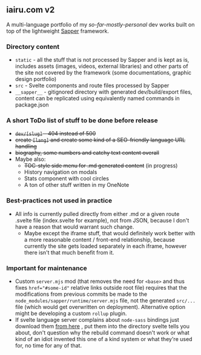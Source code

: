 ## iairu.com v2

A multi-language portfolio of my *so-far-mostly-personal* dev works built on top of the lightweight [Sapper](https://sapper.svelte.dev/) framework. 

### Directory content

- `static` - all the stuff that is not processed by Sapper and is kept as is, includes assets (images, videos, external libraries) and other parts of the site not covered by the framework (some documentations, graphic design portfolio)
- `src` - Svelte components and route files processed by Sapper
- `__sapper__` - gitignored directory with generated dev/build/export files, content can be replicated using equivalently named commands in package.json

### A short ToDo list of stuff to be done before release

- ~~`dev/[slug]` - 404 instead of 500~~
- ~~create `[lang]` and create some kind of a SEO-friendly language URL handling~~
- ~~biography, some numbers and catchy text content overall~~
- Maybe also:
  - ~~TOC-style side menu for .md generated content~~ (in progress)
  - History navigation on modals 
  - Stats component with cool circles
  - A ton of other stuff written in my OneNote

### Best-practices not used in practice

- All info is currently pulled directly from either .md or a given route .svelte file (index.svelte for example), not from JSON, because I don't have a reason that would warrant such change.
  - Maybe except the iframe stuff, that would definitely work better with a more reasonable content / front-end relationship, because currently the site gets loaded separately in each iframe, however there isn't that much benefit from it.

### Important for maintenance

- Custom `server.mjs` mod (that removes the need for `<base>` and thus fixes `href="#some-id"` relative links outside root file) requires that the modifications from previous commits be made to the `node_modules/sapper/runtime/server.mjs` file, not the generated `src/...` file (which would get overwritten on deployment). Alternative option might be developing a custom `rollup` plugin.
- If svelte language server complains about `node-sass` bindings just download them [from here](https://github.com/sass/node-sass/releases) , put them into the directory svelte tells you about, don't question why the rebuild command doesn't work or what kind of an idiot invented this one of a kind system or what they're used for, no time for any of that.